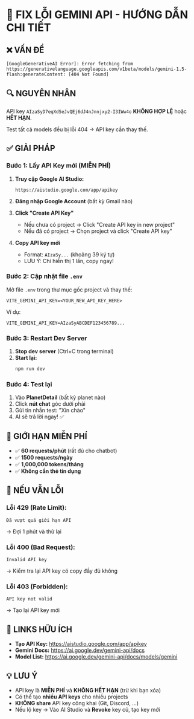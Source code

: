 # 🔧 FIX LỖI GEMINI API - HƯỚNG DẪN CHI TIẾT

## ❌ VẤN ĐỀ

```
[GoogleGenerativeAI Error]: Error fetching from https://generativelanguage.googleapis.com/v1beta/models/gemini-1.5-flash:generateContent: [404 Not Found]
```

## 🔍 NGUYÊN NHÂN

API key `AIzaSyD7eqXdSeJvQEj6dJ4nJnnjxy2-I3IWw4o` **KHÔNG HỢP LỆ** hoặc **HẾT HẠN**.

Test tất cả models đều bị lỗi 404 → API key cần thay thế.

## ✅ GIẢI PHÁP

### Bước 1: Lấy API Key mới (MIỄN PHÍ)

1. **Truy cập Google AI Studio:**

   ```
   https://aistudio.google.com/app/apikey
   ```

2. **Đăng nhập Google Account** (bất kỳ Gmail nào)

3. **Click "Create API Key"**

   - Nếu chưa có project → Click "Create API key in new project"
   - Nếu đã có project → Chọn project và click "Create API key"

4. **Copy API key mới**
   - Format: `AIzaSy...` (khoảng 39 ký tự)
   - LƯU Ý: Chỉ hiển thị 1 lần, copy ngay!

### Bước 2: Cập nhật file `.env`

Mở file `.env` trong thư mục gốc project và thay thế:

```properties
VITE_GEMINI_API_KEY=<YOUR_NEW_API_KEY_HERE>
```

Ví dụ:

```properties
VITE_GEMINI_API_KEY=AIzaSyABCDEF123456789...
```

### Bước 3: Restart Dev Server

1. **Stop dev server** (Ctrl+C trong terminal)
2. **Start lại:**
   ```bash
   npm run dev
   ```

### Bước 4: Test lại

1. Vào **PlanetDetail** (bất kỳ planet nào)
2. Click **nút chat** góc dưới phải
3. Gửi tin nhắn test: "Xin chào"
4. AI sẽ trả lời ngay! ✅

## 🎯 GIỚI HẠN MIỄN PHÍ

- ✅ **60 requests/phút** (rất đủ cho chatbot)
- ✅ **1500 requests/ngày**
- ✅ **1,000,000 tokens/tháng**
- ✅ **Không cần thẻ tín dụng**

## 🚨 NẾU VẪN LỖI

### Lỗi 429 (Rate Limit):

```
Đã vượt quá giới hạn API
```

→ Đợi 1 phút và thử lại

### Lỗi 400 (Bad Request):

```
Invalid API key
```

→ Kiểm tra lại API key có copy đầy đủ không

### Lỗi 403 (Forbidden):

```
API key not valid
```

→ Tạo lại API key mới

## 🔗 LINKS HỮU ÍCH

- **Tạo API Key:** https://aistudio.google.com/app/apikey
- **Gemini Docs:** https://ai.google.dev/gemini-api/docs
- **Model List:** https://ai.google.dev/gemini-api/docs/models/gemini

## 💡 LƯU Ý

- API key là **MIỄN PHÍ** và **KHÔNG HẾT HẠN** (trừ khi bạn xóa)
- Có thể tạo **nhiều API keys** cho nhiều projects
- **KHÔNG share** API key công khai (Git, Discord, ...)
- Nếu lộ key → Vào AI Studio và **Revoke** key cũ, tạo key mới
